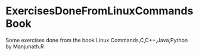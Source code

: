 # ExercisesDoneFromLinuxCommandsBook
Some exercises done from the book Linux Commands,C,C++,Java,Python by Manjunath.R 
